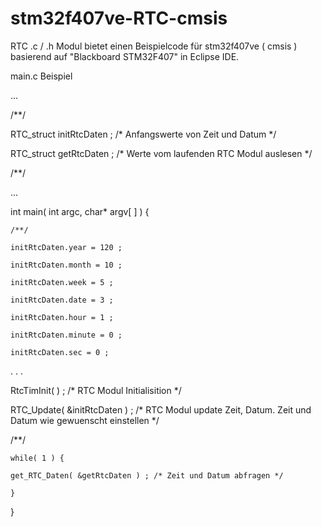 # stm32f407ve-RTC-cmsis

RTC .c / .h  Modul bietet einen Beispielcode für stm32f407ve ( cmsis ) basierend auf "Blackboard STM32F407" in Eclipse IDE.

main.c Beispiel

...

/**/

RTC_struct initRtcDaten ;         /* Anfangswerte von Zeit und Datum */

RTC_struct getRtcDaten ;          /* Werte vom laufenden RTC Modul auslesen  */

/**/

...

int main( int argc, char* argv[ ] ) {

	/**/
	
	initRtcDaten.year = 120 ;
	
	initRtcDaten.month = 10 ;
	
	initRtcDaten.week = 5 ;
	
	initRtcDaten.date = 3 ;
	
	initRtcDaten.hour = 1 ;
	
	initRtcDaten.minute = 0 ;
	
	initRtcDaten.sec = 0 ;
  
  .
  .
  .
  
  RtcTimInit( ) ;                /* RTC Modul Initialisition */
  
  RTC_Update( &initRtcDaten ) ;  /* RTC Modul update Zeit, Datum. Zeit und Datum wie gewuenscht einstellen */
  
  /**/

	while( 1 ) {
	
	get_RTC_Daten( &getRtcDaten ) ; /* Zeit und Datum abfragen */
	
	}

} 
